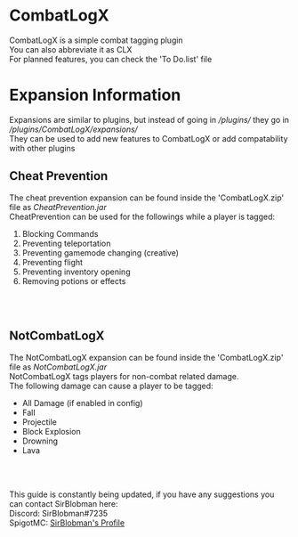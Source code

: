 <h1>CombatLogX</h1>
CombatLogX is a simple combat tagging plugin<br/>
You can also abbreviate it as CLX<br/>
For planned features, you can check the 'To Do.list' file<br/>

<h1>Expansion Information</h1>
Expansions are similar to plugins, but instead of going in <i>/plugins/</i> they go in <i>/plugins/CombatLogX/expansions/</i><br/>
They can be used to add new features to CombatLogX or add compatability with other plugins<br/>

<h2>Cheat Prevention</h2>
The cheat prevention expansion can be found inside the 'CombatLogX.zip' file as <i>CheatPrevention.jar</i><br/>
CheatPrevention can be used for the followings while a player is tagged:<br/>
<ol type="1">
  <li>Blocking Commands</li>
  <li>Preventing teleportation</li>
  <li>Preventing gamemode changing (creative)</li>
  <li>Preventing flight</li>
  <li>Preventing inventory opening</li>
  <li>Removing potions or effects</li>
</ol><br/><br/>

<h2>NotCombatLogX</h2>
The NotCombatLogX expansion can be found inside the 'CombatLogX.zip' file as <i>NotCombatLogX.jar</i><br/>
NotCombatLogX tags players for non-combat related damage.<br/>
The following damage can cause a player to be tagged:<br/>
<ul>
  <li>All Damage (if enabled in config)</li>
  <li>Fall</li>
  <li>Projectile</li>
  <li>Block Explosion</li>
  <li>Drowning</li>
  <li>Lava</li>
</ul><br/><br/>

This guide is constantly being updated, if you have any suggestions you can contact SirBlobman here:<br/>
Discord: SirBlobman#7235<br/>
SpigotMC: <a href=https://www.spigotmc.org/members/sirblobman.73161/>SirBlobman's Profile</a><br/>

